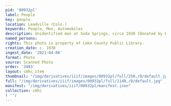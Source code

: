 ```yaml
---
pid: '00932pl'
label: People
key: people
location: Leadville (Colo.)
keywords: People, Men, Automobiles
description: Unidentified man at Soda Springs, circa 1930 (Donated by Beverly Pologar)
named_persons: 
rights: This photo is property of Lake County Public Library.
creation_date: c. 1930
ingest_date: '2021-04-06'
format: Photo
source: Scanned Photo
order: '3483'
layout: cmhc_item
thumbnail: "/img/derivatives/iiif/images/00932pl/full/250,/0/default.jpg"
full: "/img/derivatives/iiif/images/00932pl/full/1140,/0/default.jpg"
manifest: "/img/derivatives/iiif/00932pl/manifest.json"
collection: cmhc
! '': 
---
```

